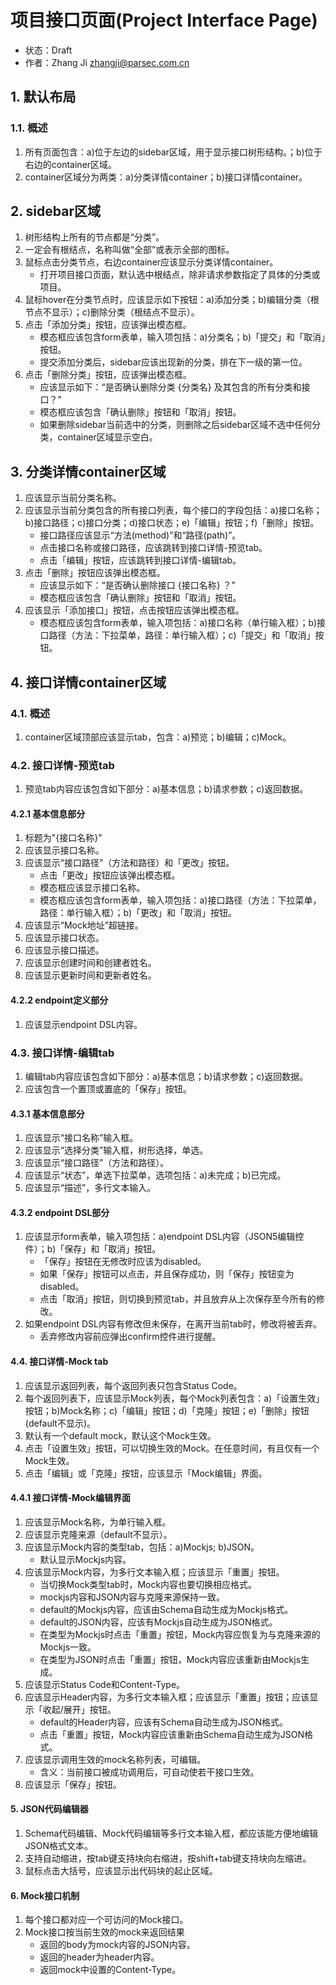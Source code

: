 # 项目接口页面(Project Interface Page)
- 状态：Draft
- 作者：Zhang Ji zhangji@parsec.com.cn

## 1. 默认布局
### 1.1. 概述
1. 所有页面包含：a)位于左边的sidebar区域，用于显示接口树形结构。；b)位于右边的container区域。
2. container区域分为两类：a)分类详情container；b)接口详情container。

## 2. sidebar区域
1. 树形结构上所有的节点都是“分类”。
2. 一定会有根结点，名称叫做“全部”或表示全部的图标。
3. 鼠标点击分类节点，右边container应该显示分类详情container。
   * 打开项目接口页面，默认选中根结点，除非请求参数指定了具体的分类或项目。
4. 鼠标hover在分类节点时，应该显示如下按钮：a)添加分类；b)编辑分类（根节点不显示）；c)删除分类（根结点不显示）。
5. 点击「添加分类」按钮，应该弹出模态框。
   * 模态框应该包含form表单，输入项包括：a)分类名；b)「提交」和「取消」按钮。
   * 提交添加分类后，sidebar应该出现新的分类，排在下一级的第一位。
6. 点击「删除分类」按钮，应该弹出模态框。
   * 应该显示如下：“是否确认删除分类 {分类名} 及其包含的所有分类和接口？”
   * 模态框应该包含「确认删除」按钮和「取消」按钮。
   * 如果删除sidebar当前选中的分类，则删除之后sidebar区域不选中任何分类，container区域显示空白。

## 3. 分类详情container区域
1. 应该显示当前分类名称。
2. 应该显示当前分类包含的所有接口列表，每个接口的字段包括：a)接口名称；b)接口路径；c)接口分类；d)接口状态；e)「编辑」按钮；f)「删除」按钮。
   * 接口路径应该显示“方法(method)”和“路径(path)”。
   * 点击接口名称或接口路径，应该跳转到接口详情-预览tab。
   * 点击「编辑」按钮，应该跳转到接口详情-编辑tab。
3. 点击「删除」按钮应该弹出模态框。
   * 应该显示如下：“是否确认删除接口 {接口名称} ？”
   * 模态框应该包含「确认删除」按钮和「取消」按钮。
4. 应该显示「添加接口」按钮，点击按钮应该弹出模态框。
   * 模态框应该包含form表单，输入项包括：a)接口名称（单行输入框）；b)接口路径（方法：下拉菜单，路径：单行输入框）；c)「提交」和「取消」按钮。

## 4. 接口详情container区域
### 4.1. 概述
1. container区域顶部应该显示tab，包含：a)预览；b)编辑；c)Mock。

### 4.2. 接口详情-预览tab
1. 预览tab内容应该包含如下部分：a)基本信息；b)请求参数；c)返回数据。

#### 4.2.1 基本信息部分
1. 标题为"{接口名称}"
2. 应该显示接口名称。
3. 应该显示“接口路径”（方法和路径）和「更改」按钮。
   * 点击「更改」按钮应该弹出模态框。
   * 模态框应该显示接口名称。
   * 模态框应该包含form表单，输入项包括：a)接口路径（方法：下拉菜单，路径：单行输入框）；b)「更改」和「取消」按钮。
4. 应该显示“Mock地址”超链接。
5. 应该显示接口状态。
6. 应该显示接口描述。
7. 应该显示创建时间和创建者姓名。
8. 应该显示更新时间和更新者姓名。

#### 4.2.2 endpoint定义部分
1. 应该显示endpoint DSL内容。

### 4.3. 接口详情-编辑tab
1. 编辑tab内容应该包含如下部分：a)基本信息；b)请求参数；c)返回数据。
2. 应该包含一个置顶或置底的「保存」按钮。

#### 4.3.1 基本信息部分
1. 应该显示“接口名称”输入框。
2. 应该显示“选择分类”输入框，树形选择，单选。
3. 应该显示“接口路径”（方法和路径）。
4. 应该显示“状态”，单选下拉菜单，选项包括：a)未完成；b)已完成。
5. 应该显示“描述”，多行文本输入。

#### 4.3.2 endpoint DSL部分
1. 应该显示form表单，输入项包括：a)endpoint DSL内容（JSON5编辑控件）；b)「保存」和「取消」按钮。
   * 「保存」按钮在无修改时应该为disabled。
   * 如果「保存」按钮可以点击，并且保存成功，则「保存」按钮变为disabled。
   * 点击「取消」按钮，则切换到预览tab，并且放弃从上次保存至今所有的修改。
2. 如果endpoint DSL内容有修改但未保存，在离开当前tab时，修改将被丢弃。
   * 丢弃修改内容前应弹出confirm控件进行提醒。

#### 4.4. 接口详情-Mock tab
1. 应该显示返回列表，每个返回列表只包含Status Code。
2. 每个返回列表下，应该显示Mock列表，每个Mock列表包含：a)「设置生效」按钮；b)Mock名称；c)「编辑」按钮；d)「克隆」按钮；e)「删除」按钮(default不显示)。
3. 默认有一个default mock，默认这个Mock生效。
4. 点击「设置生效」按钮，可以切换生效的Mock。在任意时间，有且仅有一个Mock生效。
5. 点击「编辑」或「克隆」按钮，应该显示「Mock编辑」界面。

#### 4.4.1 接口详情-Mock编辑界面
1. 应该显示Mock名称，为单行输入框。
2. 应该显示克隆来源（default不显示）。
3. 应该显示Mock内容的类型tab，包括：a)Mockjs; b)JSON。
   * 默认显示Mockjs内容。
4. 应该显示Mock内容，为多行文本输入框；应该显示「重置」按钮。
   * 当切换Mock类型tab时，Mock内容也要切换相应格式。
   * mockjs内容和JSON内容与克隆来源保持一致。
   * default的Mockjs内容，应该由Schema自动生成为Mockjs格式。
   * default的JSON内容，应该有Mockjs自动生成为JSON格式。
   * 在类型为Mockjs时点击「重置」按钮，Mock内容应恢复为与克隆来源的Mockjs一致。
   * 在类型为JSON时点击「重置」按钮，Mock内容应该重新由Mockjs生成。
5. 应该显示Status Code和Content-Type。
6. 应该显示Header内容，为多行文本输入框；应该显示「重置」按钮；应该显示「收起/展开」按钮。
   * default的Header内容，应该有Schema自动生成为JSON格式。
   * 点击「重置」按钮，Mock内容应该重新由Schema自动生成为JSON格式。
7. 应该显示调用生效的mock名称列表，可编辑。
   * 含义：当前接口被成功调用后，可自动使若干接口生效。
8. 应该显示「保存」按钮。

#### 5. JSON代码编辑器
1. Schema代码编辑、Mock代码编辑等多行文本输入框，都应该能方便地编辑JSON格式文本。
2. 支持自动缩进，按tab键支持块向右缩进，按shift+tab键支持块向左缩进。
3. 鼠标点击大括号，应该显示出代码块的起止区域。

#### 6. Mock接口机制
1. 每个接口都对应一个可访问的Mock接口。
2. Mock接口按当前生效的mock来返回结果
   * 返回的body为mock内容的JSON内容。
   * 返回的header为header内容。
   * 返回mock中设置的Content-Type。
